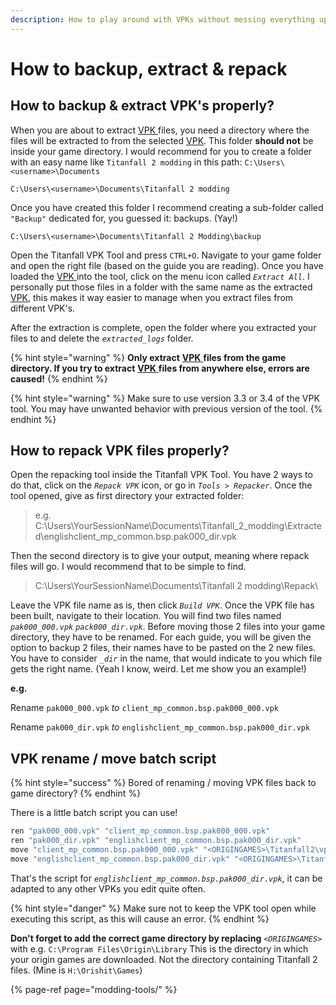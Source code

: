 ```yaml
---
description: How to play around with VPKs without messing everything up
---
```


# How to backup, extract & repack

## How to backup & extract VPK's properly?

When you are about to extract [VPK ](../../documentation/file-format/vpk-valve-pak-file.md)files, you need a directory where the files will be extracted to from the selected [VPK](../../documentation/file-format/vpk-valve-pak-file.md). This folder **should not** be inside your game directory. I would recommend for you to create a folder with an easy name like `Titanfall 2 modding` in this path: `C:\Users\<username>\Documents`

```text
C:\Users\<username>\Documents\Titanfall 2 modding
```

Once you have created this folder I recommend creating a sub-folder called `"Backup"` dedicated for, you guessed it: backups. \(Yay!\)

```text
C:\Users\<username>\Documents\Titanfall 2 Modding\backup
```

Open the Titanfall VPK Tool and press `CTRL+O`. Navigate to your game folder and open the right file \(based on the guide you are reading\). Once you have loaded the [VPK ](../../documentation/file-format/vpk-valve-pak-file.md)into the tool, click on the menu icon called _`Extract All`_. I personally put those files in a folder with the same name as the extracted [VPK](../../documentation/file-format/vpk-valve-pak-file.md), this makes it way easier to manage when you extract files from different VPK's.

After the extraction is complete, open the folder where you extracted your files to and delete the _`extracted_logs`_ folder.

{% hint style="warning" %}
**Only extract** [**VPK** ](../../documentation/file-format/vpk-valve-pak-file.md)**files from the game directory. If you try to extract** [**VPK** ](../../documentation/file-format/vpk-valve-pak-file.md)**files from anywhere else, errors are caused!**
{% endhint %}

{% hint style="warning" %}
Make sure to use version 3.3 or 3.4 of the VPK tool. You may have unwanted behavior with previous version of the tool.
{% endhint %}

## **How to repack VPK files properly?**

Open the repacking tool inside the Titanfall VPK Tool. You have 2 ways to do that, click on the _`Repack VPK`_ icon, or go in _`Tools > Repacker`_. Once the tool opened, give as first directory your extracted folder:

> e.g. C:\Users\YourSessionName\Documents\Titanfall\_2\_modding\Extracted\englishclient\_mp\_common.bsp.pak000\_dir.vpk

Then the second directory is to give your output, meaning where repack files will go. I would recommend that to be simple to find.

> C:\Users\YourSessionName\Documents\Titanfall 2 modding\Repack\

Leave the VPK file name as is, then click _`Build VPK`_. Once the VPK file has been built, navigate to their location. You will find two files named _`pak000_000.vpk`_ _`pack000_dir.vpk`_. Before moving those 2 files into your game directory, they have to be renamed. For each guide, you will be given the option to backup 2 files, their names have to be pasted on the 2 new files. You have to consider _`_dir`_ in the name, that would indicate to you which file gets the right name. \(Yeah I know, weird. Let me show you an example!\)

**e.g.**

Rename `pak000_000.vpk` _to_ `client_mp_common.bsp.pak000_000.vpk`

Rename `pak000_dir.vpk` _to_ `englishclient_mp_common.bsp.pak000_dir.vpk`

## **VPK rename / move batch script**

{% hint style="success" %}
Bored of renaming / moving VPK files back to game directory?
{% endhint %}

There is a little batch script you can use!

```bash
ren "pak000_000.vpk" "client_mp_common.bsp.pak000_000.vpk"
ren "pak000_dir.vpk" "englishclient_mp_common.bsp.pak000_dir.vpk"
move "client_mp_common.bsp.pak000_000.vpk" "<ORIGINGAMES>\Titanfall2\vpk\client_mp_common.bsp.pak000_000.vpk"
move "englishclient_mp_common.bsp.pak000_dir.vpk" "<ORIGINGAMES>\Titanfall2\vpk\englishclient_mp_common.bsp.pak000_dir.vpk"
```

That's the script for _`englishclient_mp_common.bsp.pak000_dir.vpk`_, it can be adapted to any other VPKs you edit quite often. 

{% hint style="danger" %}
Make sure not to keep the VPK tool open while executing this script, as this will cause an error.
{% endhint %}

**Don't forget to add the correct game directory by replacing** _`<ORIGINGAMES>`_ with e.g. `C:\Program Files\Origin\Library` This is the directory in which your origin games are downloaded. Not the directory containing Titanfall 2 files. \(Mine is `H:\Orishit\Games`\)

{% page-ref page="modding-tools/" %}

